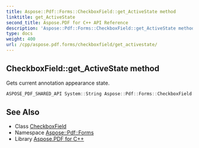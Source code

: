 ```yaml
---
title: Aspose::Pdf::Forms::CheckboxField::get_ActiveState method
linktitle: get_ActiveState
second_title: Aspose.PDF for C++ API Reference
description: 'Aspose::Pdf::Forms::CheckboxField::get_ActiveState method. Gets current annotation appearance state in C++.'
type: docs
weight: 400
url: /cpp/aspose.pdf.forms/checkboxfield/get_activestate/
---
```

## CheckboxField::get_ActiveState method


Gets current annotation appearance state.

```cpp
ASPOSE_PDF_SHARED_API System::String Aspose::Pdf::Forms::CheckboxField::get_ActiveState() override
```

## See Also

* Class [CheckboxField](../)
* Namespace [Aspose::Pdf::Forms](../../)
* Library [Aspose.PDF for C++](../../../)
